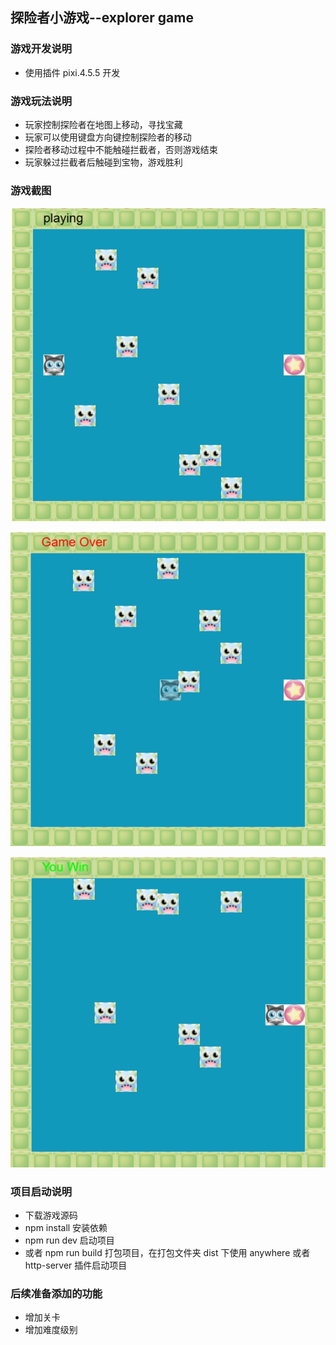 ## 探险者小游戏--explorer game

### 游戏开发说明

- 使用插件 pixi.4.5.5 开发

### 游戏玩法说明

- 玩家控制探险者在地图上移动，寻找宝藏
- 玩家可以使用键盘方向键控制探险者的移动
- 探险者移动过程中不能触碰拦截者，否则游戏结束
- 玩家躲过拦截者后触碰到宝物，游戏胜利

### 游戏截图

![playing](./public/1.png)

![failed](./public/2.png)

![win](./public/3.png)

### 项目启动说明

- 下载游戏源码
- npm install 安装依赖
- npm run dev 启动项目
- 或者 npm run build 打包项目，在打包文件夹 dist 下使用 anywhere 或者 http-server 插件启动项目

### 后续准备添加的功能

- 增加关卡
- 增加难度级别
